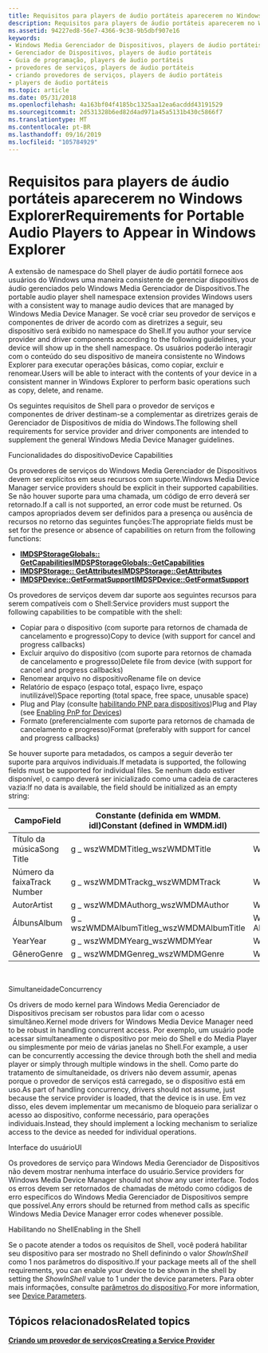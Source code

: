 ```yaml
---
title: Requisitos para players de áudio portáteis aparecerem no Windows Explorer
description: Requisitos para players de áudio portáteis aparecerem no Windows Explorer
ms.assetid: 94227ed8-56e7-4366-9c38-9b5dbf907e16
keywords:
- Windows Media Gerenciador de Dispositivos, players de áudio portáteis
- Gerenciador de Dispositivos, players de áudio portáteis
- Guia de programação, players de áudio portáteis
- provedores de serviços, players de áudio portáteis
- criando provedores de serviços, players de áudio portáteis
- players de áudio portáteis
ms.topic: article
ms.date: 05/31/2018
ms.openlocfilehash: 4a163bf04f4185bc1325aa12ea6acddd43191529
ms.sourcegitcommit: 2d531328b6ed82d4ad971a45a5131b430c5866f7
ms.translationtype: MT
ms.contentlocale: pt-BR
ms.lasthandoff: 09/16/2019
ms.locfileid: "105784929"
---
```

# <a name="requirements-for-portable-audio-players-to-appear-in-windows-explorer"></a><span data-ttu-id="bdb73-109">Requisitos para players de áudio portáteis aparecerem no Windows Explorer</span><span class="sxs-lookup"><span data-stu-id="bdb73-109">Requirements for Portable Audio Players to Appear in Windows Explorer</span></span>

<span data-ttu-id="bdb73-110">A extensão de namespace do Shell player de áudio portátil fornece aos usuários do Windows uma maneira consistente de gerenciar dispositivos de áudio gerenciados pelo Windows Media Gerenciador de Dispositivos.</span><span class="sxs-lookup"><span data-stu-id="bdb73-110">The portable audio player shell namespace extension provides Windows users with a consistent way to manage audio devices that are managed by Windows Media Device Manager.</span></span> <span data-ttu-id="bdb73-111">Se você criar seu provedor de serviços e componentes de driver de acordo com as diretrizes a seguir, seu dispositivo será exibido no namespace do Shell.</span><span class="sxs-lookup"><span data-stu-id="bdb73-111">If you author your service provider and driver components according to the following guidelines, your device will show up in the shell namespace.</span></span> <span data-ttu-id="bdb73-112">Os usuários poderão interagir com o conteúdo do seu dispositivo de maneira consistente no Windows Explorer para executar operações básicas, como copiar, excluir e renomear.</span><span class="sxs-lookup"><span data-stu-id="bdb73-112">Users will be able to interact with the contents of your device in a consistent manner in Windows Explorer to perform basic operations such as copy, delete, and rename.</span></span>

<span data-ttu-id="bdb73-113">Os seguintes requisitos de Shell para o provedor de serviços e componentes de driver destinam-se a complementar as diretrizes gerais de Gerenciador de Dispositivos de mídia do Windows.</span><span class="sxs-lookup"><span data-stu-id="bdb73-113">The following shell requirements for service provider and driver components are intended to supplement the general Windows Media Device Manager guidelines.</span></span>

<span data-ttu-id="bdb73-114">Funcionalidades do dispositivo</span><span class="sxs-lookup"><span data-stu-id="bdb73-114">Device Capabilities</span></span>

<span data-ttu-id="bdb73-115">Os provedores de serviços do Windows Media Gerenciador de Dispositivos devem ser explícitos em seus recursos com suporte.</span><span class="sxs-lookup"><span data-stu-id="bdb73-115">Windows Media Device Manager service providers should be explicit in their supported capabilities.</span></span> <span data-ttu-id="bdb73-116">Se não houver suporte para uma chamada, um código de erro deverá ser retornado.</span><span class="sxs-lookup"><span data-stu-id="bdb73-116">If a call is not supported, an error code must be returned.</span></span> <span data-ttu-id="bdb73-117">Os campos apropriados devem ser definidos para a presença ou ausência de recursos no retorno das seguintes funções:</span><span class="sxs-lookup"><span data-stu-id="bdb73-117">The appropriate fields must be set for the presence or absence of capabilities on return from the following functions:</span></span>

-   [<span data-ttu-id="bdb73-118">**IMDSPStorageGlobals:: GetCapabilities**</span><span class="sxs-lookup"><span data-stu-id="bdb73-118">**IMDSPStorageGlobals::GetCapabilities**</span></span>](/windows/desktop/api/mswmdm/nf-mswmdm-imdspstorageglobals-getcapabilities)
-   [<span data-ttu-id="bdb73-119">**IMDSPStorage:: GetAttributes**</span><span class="sxs-lookup"><span data-stu-id="bdb73-119">**IMDSPStorage::GetAttributes**</span></span>](/windows/desktop/api/mswmdm/nf-mswmdm-imdspstorage-getattributes)
-   [<span data-ttu-id="bdb73-120">**IMDSPDevice::GetFormatSupport**</span><span class="sxs-lookup"><span data-stu-id="bdb73-120">**IMDSPDevice::GetFormatSupport**</span></span>](/windows/desktop/api/mswmdm/nf-mswmdm-imdspdevice-getformatsupport)

<span data-ttu-id="bdb73-121">Os provedores de serviços devem dar suporte aos seguintes recursos para serem compatíveis com o Shell:</span><span class="sxs-lookup"><span data-stu-id="bdb73-121">Service providers must support the following capabilities to be compatible with the shell:</span></span>

-   <span data-ttu-id="bdb73-122">Copiar para o dispositivo (com suporte para retornos de chamada de cancelamento e progresso)</span><span class="sxs-lookup"><span data-stu-id="bdb73-122">Copy to device (with support for cancel and progress callbacks)</span></span>
-   <span data-ttu-id="bdb73-123">Excluir arquivo do dispositivo (com suporte para retornos de chamada de cancelamento e progresso)</span><span class="sxs-lookup"><span data-stu-id="bdb73-123">Delete file from device (with support for cancel and progress callbacks)</span></span>
-   <span data-ttu-id="bdb73-124">Renomear arquivo no dispositivo</span><span class="sxs-lookup"><span data-stu-id="bdb73-124">Rename file on device</span></span>
-   <span data-ttu-id="bdb73-125">Relatório de espaço (espaço total, espaço livre, espaço inutilizável)</span><span class="sxs-lookup"><span data-stu-id="bdb73-125">Space reporting (total space, free space, unusable space)</span></span>
-   <span data-ttu-id="bdb73-126">Plug and Play (consulte [habilitando PNP para dispositivos](enabling-pnp-for-devices.md))</span><span class="sxs-lookup"><span data-stu-id="bdb73-126">Plug and Play (see [Enabling PnP for Devices](enabling-pnp-for-devices.md))</span></span>
-   <span data-ttu-id="bdb73-127">Formato (preferencialmente com suporte para retornos de chamada de cancelamento e progresso)</span><span class="sxs-lookup"><span data-stu-id="bdb73-127">Format (preferably with support for cancel and progress callbacks)</span></span>

<span data-ttu-id="bdb73-128">Se houver suporte para metadados, os campos a seguir deverão ter suporte para arquivos individuais.</span><span class="sxs-lookup"><span data-stu-id="bdb73-128">If metadata is supported, the following fields must be supported for individual files.</span></span> <span data-ttu-id="bdb73-129">Se nenhum dado estiver disponível, o campo deverá ser inicializado como uma cadeia de caracteres vazia:</span><span class="sxs-lookup"><span data-stu-id="bdb73-129">If no data is available, the field should be initialized as an empty string:</span></span>



| <span data-ttu-id="bdb73-130">Campo</span><span class="sxs-lookup"><span data-stu-id="bdb73-130">Field</span></span>        | <span data-ttu-id="bdb73-131">Constante (definida em WMDM. idl)</span><span class="sxs-lookup"><span data-stu-id="bdb73-131">Constant (defined in WMDM.idl)</span></span> | <span data-ttu-id="bdb73-132">Marca de metadados</span><span class="sxs-lookup"><span data-stu-id="bdb73-132">Metadata tag</span></span>    |
|--------------|--------------------------------|-----------------|
| <span data-ttu-id="bdb73-133">Título da música</span><span class="sxs-lookup"><span data-stu-id="bdb73-133">Song Title</span></span>   | <span data-ttu-id="bdb73-134">g \_ wszWMDMTitle</span><span class="sxs-lookup"><span data-stu-id="bdb73-134">g\_wszWMDMTitle</span></span>                | <span data-ttu-id="bdb73-135">WMDM/título</span><span class="sxs-lookup"><span data-stu-id="bdb73-135">WMDM/Title</span></span>      |
| <span data-ttu-id="bdb73-136">Número da faixa</span><span class="sxs-lookup"><span data-stu-id="bdb73-136">Track Number</span></span> | <span data-ttu-id="bdb73-137">g \_ wszWMDMTrack</span><span class="sxs-lookup"><span data-stu-id="bdb73-137">g\_wszWMDMTrack</span></span>                | <span data-ttu-id="bdb73-138">WMDM/faixa</span><span class="sxs-lookup"><span data-stu-id="bdb73-138">WMDM/Track</span></span>      |
| <span data-ttu-id="bdb73-139">Autor</span><span class="sxs-lookup"><span data-stu-id="bdb73-139">Artist</span></span>       | <span data-ttu-id="bdb73-140">g \_ wszWMDMAuthor</span><span class="sxs-lookup"><span data-stu-id="bdb73-140">g\_wszWMDMAuthor</span></span>               | <span data-ttu-id="bdb73-141">WMDM/autor</span><span class="sxs-lookup"><span data-stu-id="bdb73-141">WMDM/Author</span></span>     |
| <span data-ttu-id="bdb73-142">Álbuns</span><span class="sxs-lookup"><span data-stu-id="bdb73-142">Album</span></span>        | <span data-ttu-id="bdb73-143">g \_ wszWMDMAlbumTitle</span><span class="sxs-lookup"><span data-stu-id="bdb73-143">g\_wszWMDMAlbumTitle</span></span>           | <span data-ttu-id="bdb73-144">WMDM/campos AlbumTitle</span><span class="sxs-lookup"><span data-stu-id="bdb73-144">WMDM/AlbumTitle</span></span> |
| <span data-ttu-id="bdb73-145">Year</span><span class="sxs-lookup"><span data-stu-id="bdb73-145">Year</span></span>         | <span data-ttu-id="bdb73-146">g \_ wszWMDMYear</span><span class="sxs-lookup"><span data-stu-id="bdb73-146">g\_wszWMDMYear</span></span>                 | <span data-ttu-id="bdb73-147">WMDM/ano</span><span class="sxs-lookup"><span data-stu-id="bdb73-147">WMDM/Year</span></span>       |
| <span data-ttu-id="bdb73-148">Gênero</span><span class="sxs-lookup"><span data-stu-id="bdb73-148">Genre</span></span>        | <span data-ttu-id="bdb73-149">g \_ wszWMDMGenre</span><span class="sxs-lookup"><span data-stu-id="bdb73-149">g\_wszWMDMGenre</span></span>                | <span data-ttu-id="bdb73-150">WMDM/gênero</span><span class="sxs-lookup"><span data-stu-id="bdb73-150">WMDM/Genre</span></span>      |



 

<span data-ttu-id="bdb73-151">Simultaneidade</span><span class="sxs-lookup"><span data-stu-id="bdb73-151">Concurrency</span></span>

<span data-ttu-id="bdb73-152">Os drivers de modo kernel para Windows Media Gerenciador de Dispositivos precisam ser robustos para lidar com o acesso simultâneo.</span><span class="sxs-lookup"><span data-stu-id="bdb73-152">Kernel mode drivers for Windows Media Device Manager need to be robust in handling concurrent access.</span></span> <span data-ttu-id="bdb73-153">Por exemplo, um usuário pode acessar simultaneamente o dispositivo por meio do Shell e do Media Player ou simplesmente por meio de várias janelas no Shell.</span><span class="sxs-lookup"><span data-stu-id="bdb73-153">For example, a user can be concurrently accessing the device through both the shell and media player or simply through multiple windows in the shell.</span></span> <span data-ttu-id="bdb73-154">Como parte do tratamento de simultaneidade, os drivers não devem assumir, apenas porque o provedor de serviços está carregado, se o dispositivo está em uso.</span><span class="sxs-lookup"><span data-stu-id="bdb73-154">As part of handling concurrency, drivers should not assume, just because the service provider is loaded, that the device is in use.</span></span> <span data-ttu-id="bdb73-155">Em vez disso, eles devem implementar um mecanismo de bloqueio para serializar o acesso ao dispositivo, conforme necessário, para operações individuais.</span><span class="sxs-lookup"><span data-stu-id="bdb73-155">Instead, they should implement a locking mechanism to serialize access to the device as needed for individual operations.</span></span>

<span data-ttu-id="bdb73-156">Interface do usuário</span><span class="sxs-lookup"><span data-stu-id="bdb73-156">UI</span></span>

<span data-ttu-id="bdb73-157">Os provedores de serviço para Windows Media Gerenciador de Dispositivos não devem mostrar nenhuma interface do usuário.</span><span class="sxs-lookup"><span data-stu-id="bdb73-157">Service providers for Windows Media Device Manager should not show any user interface.</span></span> <span data-ttu-id="bdb73-158">Todos os erros devem ser retornados de chamadas de método como códigos de erro específicos do Windows Media Gerenciador de Dispositivos sempre que possível.</span><span class="sxs-lookup"><span data-stu-id="bdb73-158">Any errors should be returned from method calls as specific Windows Media Device Manager error codes whenever possible.</span></span>

<span data-ttu-id="bdb73-159">Habilitando no Shell</span><span class="sxs-lookup"><span data-stu-id="bdb73-159">Enabling in the Shell</span></span>

<span data-ttu-id="bdb73-160">Se o pacote atender a todos os requisitos de Shell, você poderá habilitar seu dispositivo para ser mostrado no Shell definindo o valor *ShowInShell* como 1 nos parâmetros do dispositivo.</span><span class="sxs-lookup"><span data-stu-id="bdb73-160">If your package meets all of the shell requirements, you can enable your device to be shown in the shell by setting the *ShowInShell* value to 1 under the device parameters.</span></span> <span data-ttu-id="bdb73-161">Para obter mais informações, consulte [parâmetros do dispositivo](device-parameters.md).</span><span class="sxs-lookup"><span data-stu-id="bdb73-161">For more information, see [Device Parameters](device-parameters.md).</span></span>

## <a name="related-topics"></a><span data-ttu-id="bdb73-162">Tópicos relacionados</span><span class="sxs-lookup"><span data-stu-id="bdb73-162">Related topics</span></span>

<dl> <dt>

[<span data-ttu-id="bdb73-163">**Criando um provedor de serviços**</span><span class="sxs-lookup"><span data-stu-id="bdb73-163">**Creating a Service Provider**</span></span>](creating-a-service-provider.md)
</dt> </dl>

 

 





